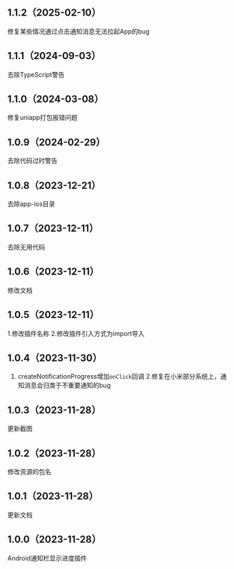 ## 1.1.2（2025-02-10）
修复某些情况通过点击通知消息无法拉起App的bug
## 1.1.1（2024-09-03）
去除TypeScript警告
## 1.1.0（2024-03-08）
修复uniapp打包报错问题
## 1.0.9（2024-02-29）
去除代码过时警告
## 1.0.8（2023-12-21）
去除app-ios目录
## 1.0.7（2023-12-11）
去除无用代码
## 1.0.6（2023-12-11）
修改文档
## 1.0.5（2023-12-11）
1.修改插件名称
2.修改插件引入方式为import导入
## 1.0.4（2023-11-30）
1. createNotificationProgress增加`onClick`回调
2.修复在小米部分系统上，通知消息会归类于不重要通知的bug
## 1.0.3（2023-11-28）
更新截图
## 1.0.2（2023-11-28）
修改资源的包名
## 1.0.1（2023-11-28）
更新文档
## 1.0.0（2023-11-28）
Android通知栏显示进度插件

